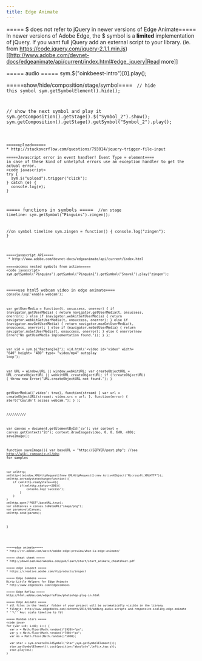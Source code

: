 ```yaml
---
title: Edge Animate
---
```


===== $ does not refer to jQuery in newer versions of Edge Animate=====
In newer versions of Adobe Edge, the $ symbol is a **limited** implementation of jQuery. If you want full jQuery add an external script to your library. (ie. from https://code.jquery.com/jquery-2.1.1.min.js)
[[http://www.adobe.com/devnet-docs/edgeanimate/api/current/index.html#edge_jquery|Read more]]

===== audio =====
  sym.$("oinkbeest-intro")[0].play();

=====show/hide/composition/stage/symbol====
<code javascript>
// hide this symbol
sym.getSymbolElement().hide();

// show the next symbol and play it
sym.getComposition().getStage().$("Symbol_2").show();
sym.getComposition().getStage().getSymbol("Symbol_2").play();
```

=====upload======
* http://stackoverflow.com/questions/793014/jquery-trigger-file-input

=====Javascript error in event handler! Event Type = element====
in case of these kind of unhelpful errors use an exception handler to get the actual error.
<code javascript>
try {
  sym.$("upload").trigger("click");
} catch (e) {
  console.log(e);
}
```

===== functions in symbols =====
<code javascript>
//on stage timeline:
sym.getSymbol("Pinguins").zingen();

//on symbol timeline
sym.zingen = function() {
  console.log("zingen");
}
```

=====javascript API=====
 * http://www.adobe.com/devnet-docs/edgeanimate/api/current/index.html

=====access nested symbols from action=====
<code javascript>
sym.getSymbol("Pinguins").getSymbol("Pinguin1").getSymbol("Snavel").play("zingen");
``` 
  
=====use html5 webcam video in edge animate====
<code javascript>
console.log('enable webcam');

var getUserMedia = function(t, onsuccess, onerror) {
  if (navigator.getUserMedia) {
    return navigator.getUserMedia(t, onsuccess, onerror);
  } else if (navigator.webkitGetUserMedia) {
    return navigator.webkitGetUserMedia(t, onsuccess, onerror);
  } else if (navigator.mozGetUserMedia) {
    return navigator.mozGetUserMedia(t, onsuccess, onerror);
  } else if (navigator.msGetUserMedia) {
    return navigator.msGetUserMedia(t, onsuccess, onerror);
  } else {
    onerror(new Error("No getUserMedia implementation found."));
  }
};

var vid = sym.$("Rectangle2");
vid.html('<video id="video" width= "640" height= "480" type= "video/mp4" autoplay loop</video><canvas id="cv" width="640" height="480"></canvas>'); 

var URL = window.URL || window.webkitURL;
var createObjectURL = URL.createObjectURL || webkitURL.createObjectURL;
if (!createObjectURL) {
  throw new Error("URL.createObjectURL not found.");
}

getUserMedia({'video': true},
  function(stream) {
    var url = createObjectURL(stream);
    video.src = url;
  },
  function(error) {
    alert("Couldn't access webcam.");
  }
);

//////////

var canvas = document.getElementById('cv');
var context = canvas.getContext("2d");
context.drawImage(video, 0, 0, 640, 480);
saveImage();

function saveImage(){
    var baseURL = "http://SERVER/post.php"; //see http://wiki.companje.nl/php for samples

    var xmlhttp;
    xmlhttp=((window.XMLHttpRequest)?new XMLHttpRequest():new ActiveXObject("Microsoft.XMLHTTP"));
    xmlhttp.onreadystatechange=function(){
        if (xmlhttp.readyState==4){
            if(xmlhttp.status==200){
                console.log('success');             
            }
        }
    }
    xmlhttp.open("POST",baseURL,true);
    var oldCanvas = canvas.toDataURL("image/png");
    var params=oldCanvas;
    xmlhttp.send(params);
}
```


=====edge animate=====
* http://tv.adobe.com/watch/adobe-edge-preview/what-is-edge-animate/

===== cheat sheet =====
* http://download.macromedia.com/pub/learn/start/start_animate_cheatsheet.pdf

===== edge inspect =====
* https://creative.adobe.com/nl/products/inspect

===== Edge Commons =====
Dirty Little Helpers for Edge Animate
* http://www.edgedocks.com/edgecommons

===== Edge Reflow =====
http://html.adobe.com/edge/reflow/photoshop-plug-in.html

===== Edge Animate =====
* all files in the 'media' folder of your project will be automatically visible in the library
* filmpje: http://www.edgedocks.com/content/2014/03/adding-audio-scripts-and-responsive-scaling-edge-animate
* ''\'' key: scale timeline to fit

===== Random stars =====
<code java>
for (var i=0; i<40; i++) {
  var x = Math.floor(Math.random()*1920)+"px";
  var y = Math.floor(Math.random()*700)+"px";
  var ms = Math.floor(Math.random()*5000);

  var star = sym.createChildSymbol('Star',sym.getSymbolElement());
  star.getSymbolElement().css({position:"absolute",left:x,top:y});  
  star.play(ms);
}
```

